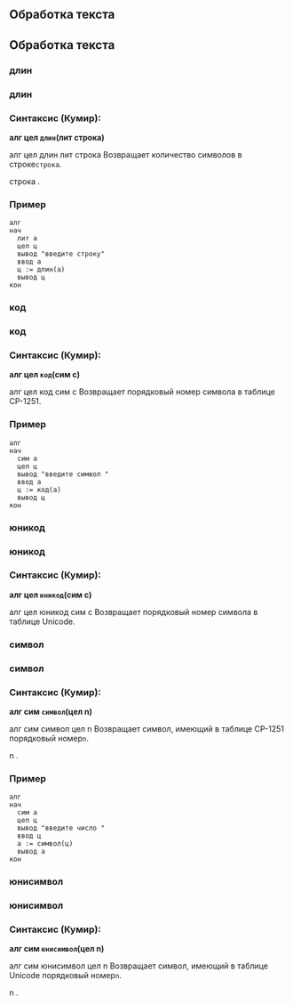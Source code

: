## Обработка текста

## Обработка текста

### длин

### длин

### Синтаксис (Кумир):

**алг цел `длин`(лит строка)**

алг цел
длин
лит
строка
Возвращает количество символов в строке`строка`.

строка
.

### Пример

```кумир
алг
нач
  лит а
  цел ц
  вывод "введите строку"
  ввод а
  ц := длин(а)
  вывод ц
кон
```

### код

### код

### Синтаксис (Кумир):

**алг цел `код`(сим c)**

алг цел
код
сим
c
Возвращает порядковый номер символа в таблице CP-1251.

### Пример

```кумир
алг
нач
  сим а
  цел ц
  вывод "введите символ "
  ввод а
  ц := код(а)
  вывод ц
кон
```

### юникод

### юникод

### Синтаксис (Кумир):

**алг цел `юникод`(сим c)**

алг цел
юникод
сим
c
Возвращает порядковый номер символа в таблице Unicode.

### символ

### символ

### Синтаксис (Кумир):

**алг сим `символ`(цел n)**

алг сим
символ
цел
n
Возвращает символ, имеющий в таблице CP-1251 порядковый номер`n`.

n
.

### Пример

```кумир
алг
нач
  сим а
  цел ц
  вывод "введите число "
  ввод ц
  а := символ(ц)
  вывод а
кон
```

### юнисимвол

### юнисимвол

### Синтаксис (Кумир):

**алг сим `юнисимвол`(цел n)**

алг сим
юнисимвол
цел
n
Возвращает символ, имеющий в таблице Unicode порядковый номер`n`.

n
.